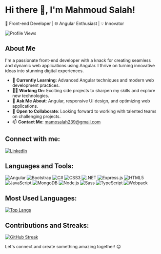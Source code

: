 # Hi there 👋, I'm Mahmoud Salah!

🚀 Front-end Developer | 🌐 Angular Enthusiast | 💡 Innovator

![Profile Views](https://komarev.com/ghpvc/?username=mahmoudsalah239&color=brightgreen&style=flat-square)

## About Me
I'm a passionate front-end developer with a knack for creating seamless and dynamic web applications using Angular. I thrive on turning innovative ideas into stunning digital experiences.

- 🌱 **Currently Learning**: Advanced Angular techniques and modern web development practices.
- 👨‍💻 **Working On**: Exciting side projects to sharpen my skills and explore new technologies.
- 💬 **Ask Me About**: Angular, responsive UI design, and optimizing web applications.
- 🤝 **Open to Collaborate**: Looking forward to working with talented teams on challenging projects.
- 📫 **Contact Me**: [mamosalah239@gmail.com](mailto:mamosalah239@gmail.com)

## Connect with me:
[![LinkedIn](https://img.shields.io/badge/LinkedIn-blue?style=flat-square&logo=linkedin)](https://www.linkedin.com/in/mahm0udsalah/)

## Languages and Tools:
![Angular](https://img.shields.io/badge/Angular-DD0031?style=flat-square&logo=angular&logoColor=white)
![Bootstrap](https://img.shields.io/badge/Bootstrap-563D7C?style=flat-square&logo=bootstrap&logoColor=white)
![C#](https://img.shields.io/badge/C%23-239120?style=flat-square&logo=c-sharp&logoColor=white)
![CSS3](https://img.shields.io/badge/CSS3-1572B6?style=flat-square&logo=css3&logoColor=white)
![.NET](https://img.shields.io/badge/.NET-512BD4?style=flat-square&logo=dot-net&logoColor=white)
![Express.js](https://img.shields.io/badge/Express.js-404D59?style=flat-square&logo=express&logoColor=white)
![HTML5](https://img.shields.io/badge/HTML5-E34F26?style=flat-square&logo=html5&logoColor=white)
![JavaScript](https://img.shields.io/badge/JavaScript-F7DF1E?style=flat-square&logo=javascript&logoColor=black)
![MongoDB](https://img.shields.io/badge/MongoDB-47A248?style=flat-square&logo=mongodb&logoColor=white)
![Node.js](https://img.shields.io/badge/Node.js-339933?style=flat-square&logo=nodedotjs&logoColor=white)
![Sass](https://img.shields.io/badge/Sass-CC6699?style=flat-square&logo=sass&logoColor=white)
![TypeScript](https://img.shields.io/badge/TypeScript-3178C6?style=flat-square&logo=typescript&logoColor=white)
![Webpack](https://img.shields.io/badge/Webpack-8DD6F9?style=flat-square&logo=webpack&logoColor=black)

## Most Used Languages:
[![Top Langs](https://github-readme-stats.vercel.app/api/top-langs/?username=mahmoudsalah239&layout=compact&theme=default)](https://github.com/mahmoudsalah239/github-readme-stats)

## Contributions and Streaks:
[![GitHub Streak](https://github-readme-streak-stats.herokuapp.com/?user=your-github-username&theme=default)](https://git.io/streak-stats)

Let's connect and create something amazing together! 😊
